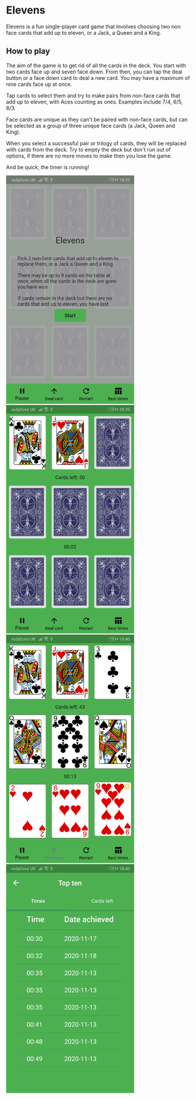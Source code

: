 # Elevens

Elevens is a fun single-player card game that involves choosing two non face cards that add up to eleven, or a Jack, a Queen and a King.

## How to play

The aim of the game is to get rid of all the cards in the deck. You start with two cards face up and seven face down. From then, you can tap the deal button or a face down card to deal a new card. You may have a maximum of nine cards face up at once.

Tap cards to select them and try to make pairs from non-face cards that add up to eleven, with Aces counting as ones. Examples include 7/4, 6/5, 8/3.

Face cards are unique as they can't be paired with non-face cards, but can be selected as a group of three unique face cards (a Jack, Queen and King).

When you select a successful pair or trilogy of cards, they will be replaced with cards from the deck. Try to empty the deck but don't run out of options, if there are no more moves to make then you lose the game.

And be quick, the timer is running!

<img src="https://github.com/FunkyPenguin24/elevensapp/blob/main/screenshots/screen1.jpg" alt="Screenshot" width="350">
<img src="https://github.com/FunkyPenguin24/elevensapp/blob/main/screenshots/screen2.jpg" alt="Screenshot" width="350">
<img src="https://github.com/FunkyPenguin24/elevensapp/blob/main/screenshots/screen3.jpg" alt="Screenshot" width="350">
<img src="https://github.com/FunkyPenguin24/elevensapp/blob/main/screenshots/screen5.jpg" alt="Screenshot" width="350">
